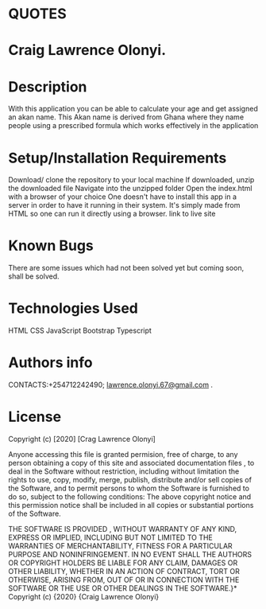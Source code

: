 # QUOTES
# Craig Lawrence Olonyi.
# Description
With this application you can be able to calculate your age and get assigned an akan name. This Akan name is derived from Ghana where they name people using a prescribed formula which works effectively in the application

# Setup/Installation Requirements
Download/ clone the repository to your local machine
If downloaded, unzip the downloaded file
Navigate into the unzipped folder
Open the index.html with a browser of your choice One doesn't have to install this app in a server in order to have it running in their system. It's simply made from HTML so one can run it directly using a browser. link to live site

# Known Bugs
There are some issues which had not been solved yet but coming soon, shall be solved.

# Technologies Used
HTML
CSS
JavaScript
Bootstrap
Typescript

# Authors info
CONTACTS:+254712242490; lawrence.olonyi.67@gmail.com .

# License
Copyright (c) [2020] [Crag Lawrence Olonyi]

Anyone accessing this file is granted permision, free of charge, to any person obtaining a copy of this site and associated documentation files , to deal in the Software without restriction, including without limitation the rights to use, copy, modify, merge, publish, distribute and/or sell copies of the Software, and to permit persons to whom the Software is furnished to do so, subject to the following conditions: The above copyright notice and this permission notice shall be included in all copies or substantial portions of the Software.

THE SOFTWARE IS PROVIDED , WITHOUT WARRANTY OF ANY KIND, EXPRESS OR IMPLIED, INCLUDING BUT NOT LIMITED TO THE WARRANTIES OF MERCHANTABILITY, FITNESS FOR A PARTICULAR PURPOSE AND NONINFRINGEMENT. IN NO EVENT SHALL THE AUTHORS OR COPYRIGHT HOLDERS BE LIABLE FOR ANY CLAIM, DAMAGES OR OTHER LIABILITY, WHETHER IN AN ACTION OF CONTRACT, TORT OR OTHERWISE, ARISING FROM, OUT OF OR IN CONNECTION WITH THE SOFTWARE OR THE USE OR OTHER DEALINGS IN THE SOFTWARE.}* Copyright (c) {2020} {Craig Lawrence Olonyi}

